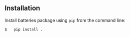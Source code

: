 ## Installation
Install batteries package using `pip` from the command line:

```shell
$   pip install .
```
